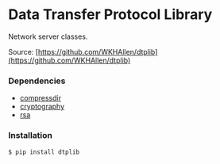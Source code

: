 # Data Transfer Protocol Library

Network server classes.

Source: [https://github.com/WKHAllen/dtplib](https://github.com/WKHAllen/dtplib)

### Dependencies

* [compressdir](https://github.com/WKHAllen/compressdir)
* [cryptography](https://github.com/pyca/cryptography)
* [rsa](https://github.com/sybrenstuvel/python-rsa/)

### Installation

```console
$ pip install dtplib
```
